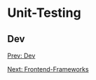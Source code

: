 # Unit-Testing
## Dev

[](.md)

[Prev: Dev](Dev.md)

[Next: Frontend-Frameworks](Frontend-Frameworks.md)
